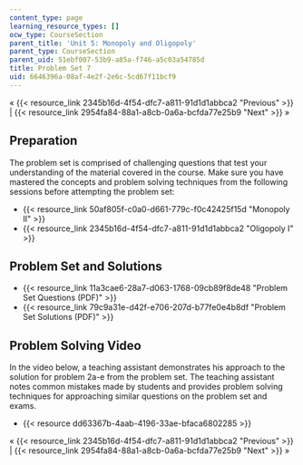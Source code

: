 ```yaml
---
content_type: page
learning_resource_types: []
ocw_type: CourseSection
parent_title: 'Unit 5: Monopoly and Oligopoly'
parent_type: CourseSection
parent_uid: 51ebf007-53b9-a85a-f746-a5c03a54785d
title: Problem Set 7
uid: 6646396a-08af-4e2f-2e6c-5cd67f11bcf9
---
```


« {{< resource_link 2345b16d-4f54-dfc7-a811-91d1d1abbca2 "Previous" >}} | {{< resource_link 2954fa84-88a1-a8cb-0a6a-bcfda77e25b9 "Next" >}} »

Preparation
-----------

The problem set is comprised of challenging questions that test your understanding of the material covered in the course. Make sure you have mastered the concepts and problem solving techniques from the following sessions before attempting the problem set:

*   {{< resource_link 50af805f-c0a0-d661-779c-f0c42425f15d "Monopoly II" >}}
*   {{< resource_link 2345b16d-4f54-dfc7-a811-91d1d1abbca2 "Oligopoly I" >}}

Problem Set and Solutions
-------------------------

*   {{< resource_link 11a3cae6-28a7-d063-1768-09cb89f8de48 "Problem Set Questions (PDF)" >}}
*   {{< resource_link 79c9a31e-d42f-e706-207d-b77fe0e4b8df "Problem Set Solutions (PDF)" >}}

Problem Solving Video
---------------------

In the video below, a teaching assistant demonstrates his approach to the solution for problem 2a-e from the problem set. The teaching assistant notes common mistakes made by students and provides problem solving techniques for approaching similar questions on the problem set and exams.

*   {{< resource dd63367b-4aab-4196-33ae-bfaca6802285 >}}

« {{< resource_link 2345b16d-4f54-dfc7-a811-91d1d1abbca2 "Previous" >}} | {{< resource_link 2954fa84-88a1-a8cb-0a6a-bcfda77e25b9 "Next" >}} »